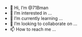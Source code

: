 - 👋 Hi, I’m @71Bman
- 👀 I’m interested in ...
- 🌱 I’m currently learning ...
- 💞️ I’m looking to collaborate on ...
- 📫 How to reach me ...

<!---
71Bman/71Bman is a ✨ special ✨ repository because its `README.md` (this file) appears on your GitHub profile.
You can click the Preview link to take a look at your changes.
--->
